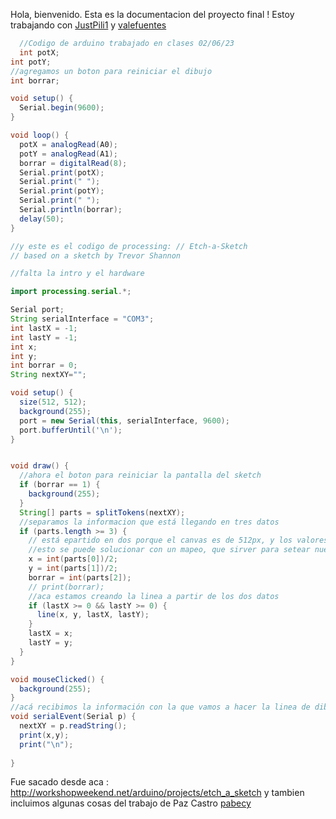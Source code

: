 Hola, bienvenido. 
Esta es la documentacion del proyecto final !
Estoy trabajando con [JustPili1](https://github.com/JustPili1) y [valefuentes](https://github.com/valefuentes)
  
```java
  //Codigo de arduino trabajado en clases 02/06/23
  int potX;
int potY;
//agregamos un boton para reiniciar el dibujo 
int borrar;

void setup() {
  Serial.begin(9600);
}

void loop() {
  potX = analogRead(A0);
  potY = analogRead(A1);
  borrar = digitalRead(8);
  Serial.print(potX);
  Serial.print(" ");
  Serial.print(potY);
  Serial.print(" ");
  Serial.println(borrar);
  delay(50);
}

//y este es el codigo de processing: // Etch-a-Sketch
// based on a sketch by Trevor Shannon

//falta la intro y el hardware

import processing.serial.*;

Serial port;
String serialInterface = "COM3";
int lastX = -1;
int lastY = -1;
int x;
int y;
int borrar = 0;
String nextXY="";

void setup() {
  size(512, 512);
  background(255);
  port = new Serial(this, serialInterface, 9600);
  port.bufferUntil('\n');
}


void draw() {
  //ahora el boton para reiniciar la pantalla del sketch
  if (borrar == 1) {
    background(255);
  }
  String[] parts = splitTokens(nextXY);
  //separamos la informacion que está llegando en tres datos
  if (parts.length >= 3) {
    // está epartido en dos porque el canvas es de 512px, y los valores del potenciometro son el doble (0 a 1024)
    //esto se puede solucionar con un mapeo, que sirver para setear nuevos rangos del potenciometro
    x = int(parts[0])/2;
    y = int(parts[1])/2;
    borrar = int(parts[2]);
    // print(borrar);
    //aca estamos creando la linea a partir de los dos datos
    if (lastX >= 0 && lastY >= 0) {
      line(x, y, lastX, lastY);
    }
    lastX = x;
    lastY = y;
  }
}

void mouseClicked() {
  background(255);
}
//acá recibimos la información con la que vamos a hacer la linea de dibujo.
void serialEvent(Serial p) {
  nextXY = p.readString();
  print(x,y);
  print("\n");
  
}

```

Fue sacado desde aca : http://workshopweekend.net/arduino/projects/etch_a_sketch
y tambien incluimos algunas cosas del trabajo de Paz Castro [pabecy](https://github.com/Pabecy/clase-09-proyecto-mitad-semestre)
